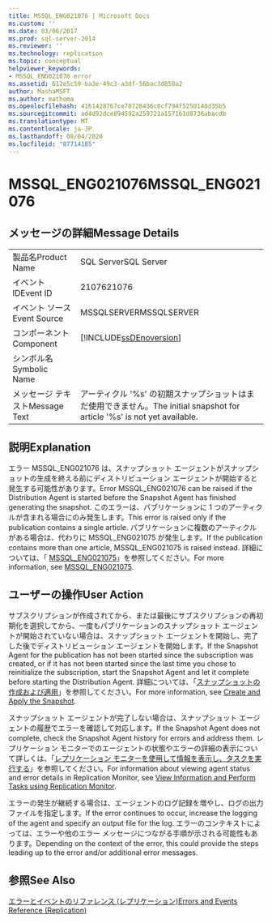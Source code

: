 ```yaml
---
title: MSSQL_ENG021076 | Microsoft Docs
ms.custom: ''
ms.date: 03/06/2017
ms.prod: sql-server-2014
ms.reviewer: ''
ms.technology: replication
ms.topic: conceptual
helpviewer_keywords:
- MSSQL_ENG021076 error
ms.assetid: 612e5c59-ba3e-49c3-a3df-56bac3d850a2
author: MashaMSFT
ms.author: mathoma
ms.openlocfilehash: 4161428767ce78726436c0cf794f5250140d35b5
ms.sourcegitcommit: ad4d92dce894592a259721a1571b1d8736abacdb
ms.translationtype: MT
ms.contentlocale: ja-JP
ms.lasthandoff: 08/04/2020
ms.locfileid: "87714185"
---
```

# <a name="mssql_eng021076"></a><span data-ttu-id="9356a-102">MSSQL_ENG021076</span><span class="sxs-lookup"><span data-stu-id="9356a-102">MSSQL_ENG021076</span></span>
    
## <a name="message-details"></a><span data-ttu-id="9356a-103">メッセージの詳細</span><span class="sxs-lookup"><span data-stu-id="9356a-103">Message Details</span></span>  
  
|||  
|-|-|  
|<span data-ttu-id="9356a-104">製品名</span><span class="sxs-lookup"><span data-stu-id="9356a-104">Product Name</span></span>|<span data-ttu-id="9356a-105">SQL Server</span><span class="sxs-lookup"><span data-stu-id="9356a-105">SQL Server</span></span>|  
|<span data-ttu-id="9356a-106">イベント ID</span><span class="sxs-lookup"><span data-stu-id="9356a-106">Event ID</span></span>|<span data-ttu-id="9356a-107">21076</span><span class="sxs-lookup"><span data-stu-id="9356a-107">21076</span></span>|  
|<span data-ttu-id="9356a-108">イベント ソース</span><span class="sxs-lookup"><span data-stu-id="9356a-108">Event Source</span></span>|<span data-ttu-id="9356a-109">MSSQLSERVER</span><span class="sxs-lookup"><span data-stu-id="9356a-109">MSSQLSERVER</span></span>|  
|<span data-ttu-id="9356a-110">コンポーネント</span><span class="sxs-lookup"><span data-stu-id="9356a-110">Component</span></span>|[!INCLUDE[ssDEnoversion](../../includes/ssdenoversion-md.md)]|  
|<span data-ttu-id="9356a-111">シンボル名</span><span class="sxs-lookup"><span data-stu-id="9356a-111">Symbolic Name</span></span>||  
|<span data-ttu-id="9356a-112">メッセージ テキスト</span><span class="sxs-lookup"><span data-stu-id="9356a-112">Message Text</span></span>|<span data-ttu-id="9356a-113">アーティクル '%s' の初期スナップショットはまだ使用できません。</span><span class="sxs-lookup"><span data-stu-id="9356a-113">The initial snapshot for article '%s' is not yet available.</span></span>|  
  
## <a name="explanation"></a><span data-ttu-id="9356a-114">説明</span><span class="sxs-lookup"><span data-stu-id="9356a-114">Explanation</span></span>  
 <span data-ttu-id="9356a-115">エラー MSSQL_ENG021076 は、スナップショット エージェントがスナップショットの生成を終える前にディストリビューション エージェントが開始すると発生する可能性があります。</span><span class="sxs-lookup"><span data-stu-id="9356a-115">Error MSSQL_ENG021076 can be raised if the Distribution Agent is started before the Snapshot Agent has finished generating the snapshot.</span></span> <span data-ttu-id="9356a-116">このエラーは、パブリケーションに 1 つのアーティクルが含まれる場合にのみ発生します。</span><span class="sxs-lookup"><span data-stu-id="9356a-116">This error is raised only if the publication contains a single article.</span></span> <span data-ttu-id="9356a-117">パブリケーションに複数のアーティクルがある場合は、代わりに MSSQL_ENG021075 が発生します。</span><span class="sxs-lookup"><span data-stu-id="9356a-117">If the publication contains more than one article, MSSQL_ENG021075 is raised instead.</span></span> <span data-ttu-id="9356a-118">詳細については、「 [MSSQL_ENG021075](mssql-eng021075.md)」を参照してください。</span><span class="sxs-lookup"><span data-stu-id="9356a-118">For more information, see [MSSQL_ENG021075](mssql-eng021075.md).</span></span>  
  
## <a name="user-action"></a><span data-ttu-id="9356a-119">ユーザーの操作</span><span class="sxs-lookup"><span data-stu-id="9356a-119">User Action</span></span>  
 <span data-ttu-id="9356a-120">サブスクリプションが作成されてから、または最後にサブスクリプションの再初期化を選択してから、一度もパブリケーションのスナップショット エージェントが開始されていない場合は、スナップショット エージェントを開始し、完了した後でディストリビューション エージェントを開始します。</span><span class="sxs-lookup"><span data-stu-id="9356a-120">If the Snapshot Agent for the publication has not been started since the subscription was created, or if it has not been started since the last time you chose to reinitialize the subscription, start the Snapshot Agent and let it complete before starting the Distribution Agent.</span></span> <span data-ttu-id="9356a-121">詳細については、「[スナップショットの作成および適用](create-and-apply-the-snapshot.md)」を参照してください。</span><span class="sxs-lookup"><span data-stu-id="9356a-121">For more information, see [Create and Apply the Snapshot](create-and-apply-the-snapshot.md).</span></span>  
  
 <span data-ttu-id="9356a-122">スナップショット エージェントが完了しない場合は、スナップショット エージェントの履歴でエラーを確認して対応します。</span><span class="sxs-lookup"><span data-stu-id="9356a-122">If the Snapshot Agent does not complete, check the Snapshot Agent history for errors and address them.</span></span> <span data-ttu-id="9356a-123">レプリケーション モニターでのエージェントの状態やエラーの詳細の表示について詳しくは、「[レプリケーション モニターを使用して情報を表示し、タスクを実行する](monitor/view-information-and-perform-tasks-replication-monitor.md)」を参照してください。</span><span class="sxs-lookup"><span data-stu-id="9356a-123">For information about viewing agent status and error details in Replication Monitor, see [View Information and Perform Tasks using Replication Monitor](monitor/view-information-and-perform-tasks-replication-monitor.md).</span></span>  
  
 <span data-ttu-id="9356a-124">エラーの発生が継続する場合は、エージェントのログ記録を増やし、ログの出力ファイルを指定します。</span><span class="sxs-lookup"><span data-stu-id="9356a-124">If the error continues to occur, increase the logging of the agent and specify an output file for the log.</span></span> <span data-ttu-id="9356a-125">エラーのコンテキストによっては、エラーや他のエラー メッセージにつながる手順が示される可能性もあります。</span><span class="sxs-lookup"><span data-stu-id="9356a-125">Depending on the context of the error, this could provide the steps leading up to the error and/or additional error messages.</span></span>  
  
## <a name="see-also"></a><span data-ttu-id="9356a-126">参照</span><span class="sxs-lookup"><span data-stu-id="9356a-126">See Also</span></span>  
 [<span data-ttu-id="9356a-127">エラーとイベントのリファレンス &#40;レプリケーション&#41;</span><span class="sxs-lookup"><span data-stu-id="9356a-127">Errors and Events Reference &#40;Replication&#41;</span></span>](errors-and-events-reference-replication.md)  
  
  
